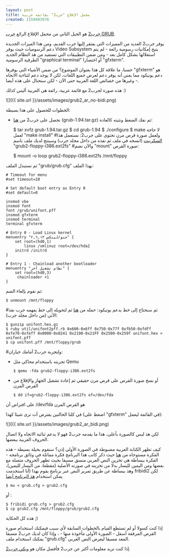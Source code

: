 ```yaml
---
layout: post
title: محمل الإقلاع "جرب2" بقائمة عربية
created: 1159403976
---
```

[جرب2](http://www.gnu.org/software/grub/grub-2.en.html) هو الجيل الثاني من محمل الإقلاع الرائع [جرب GRUB](http://www.gnu.org/software/grub).

يوفر جرب2 العديد من المميزات التي يفتقر إليها جرب القديم، ومن هذا الميزات الجديدة دعم الرسوميات حيث يوفر Video Subsystem يتيح إمكانيات رسومية رائعة - لم يتم استغلالها بشكل كامل بعد - ومن ضمن التطبيقات التي تستفيد من هذ النظام الجديد الطرقية الرسومية "graphical terminal" أو اختصارا "gfxterm".

حسنا، ما علاقة كل هذا بعنوان الموضوع؟ من ضمن الأشياء التي يوفرها "gfxterm" هو دعم يونيكود مما يعني أنه يوفر دعم لعرض جميع اللغات، لكن لا يوجد دعم لثناءية الاتجاه وغيرها من خصائص اللغة العربية حتى الآن - لكن سنحتال على هذه أيضا -.

هذه صورة لجرب2 مع قائمة عربية، رائعة هى العربية أليس كذلك :)

![]({{ site.url }}/assets/images/grub2_ar_no-bidi.png)

الخطوات للحصول على هذا بسيطة:
* نحصل على جرب2 من [هنا](http://grub.enbug.org/FrontPage) (grub-1.94.tar.gz) ثم نفك الضغط ونثبته كالعادة:

    $ tar xvfz grub-1.94.tar.gz
    $ cd grub-1.94
    $ ./configure
    $ make
لا حاجة لعمل "make install" 
#ولعمل صورة قرص مرن تحتوي على جرب2: نستعمل هذا [السكريبت](http://lists.gnu.org/archive/html/grub-devel/2004-09/msg00111.html) (انسخه فى ملف ثم نفذه من داخل مجلد جرب) وسينتج لديك ملف باسم "grub2-floppy-i386.ext2fs"
#والآن نضم "mount" صورة القرص:

    $ mount -o loop grub2-floppy-i386.ext2fs /mnt/floppy

ثم نستبدل الملف "grub/grub.cfg" بهذا الملف:

    # Timeout for menu
    #set timeout=10
    
    # Set default boot entry as Entry 0
    #set default=0
    
    insmod vbe
    insmod font
    font /grub/unifont.pff
    insmod gfxterm
    insmod terminal
    terminal gfxterm
    
    # Entry 0 - Load Linux kernel
    menuentry "جنو/لينكس ٢,٦,١٣" {
    	set root=(hd0,1)
            linux /vmlinuz root=/dev/hda2
    	initrd /initrd
    }
    
    # Entry 1 - Chainload another bootloader
    menuentry "نظام تشغيل آخر" {
    	set root=(hd0,3)
    	 chainloader +1
    }

ثم نقوم بإلغاء الضم:

    $ unmount /mnt/floppy

#ثم سنحتاج إلى خط يدعم يونيكود: حمله من [هنا](http://czyborra.com/unifont/unifont.hex.gz) ثم لتحويله إلى خط يفهمه جرب نفذ الآتي (من داخل مجلد جرب):

    $ gunzip unifont.hex.gz
    $ ruby util/unifont2pff.rb 0x600-0x6ff 0x750-0x77f 0xfb50-0xfdff 0xfe70-0xfeff 0x0000-0x0241 0x2190-0x21FF 0x2500-0x259f unifont.hex > unifont.pff
    $ cp unifont.pff /mnt/floppy/grub

#ولتجربة جرب2 أمامك خياران:
* تجربته باستخدام محاكي مثل Qemu

      $ qemu -fda grub2-floppy-i386.ext2fs

* أو نسخ صورة القرص على قرص مرن حقيقي ثم إعادة تشغيل الجهاز والإقلاع من القرص المرن

      $ dd if=grub2-floppy-i386.ext2fs of=/dev/fda

على افتراض أن /dev/fda هو القرص المرن

في كلتا الحالتين يفترض أت ترى شيئا كهذا (اضغط علي "gfxterm" في القائمة ليعمل):

![]({{ site.url }}/assets/images/grub2_ar_bidi.png)

لكن هذ ليس كالصورة بأعلى، هذا ما يقدمه جرب2 فهو لا يدعم ثنائية الاتجاه ولا اتصال الحروف العربية ببعضها.

كيف تظهر الكتابة العربية مضبوطة في الصورة الأولى إذن؟ سنقوم بحيلة بسيطة - هذه الفكرة مستوحاه من [هنا](http://lists.arabeyes.org/archives/developer/2006/August/msg00007.html) حيث ذكر كاتب هذا البرنامج فكرة مماثلة في وثائق برنامجه - الفكرة ببساطة هي تخزين النص العربي منسق مسبقا بحيث تظهر الحروف متصلة مع بعضها ومن اليمين لليسار بدلا من تخزينه في صورته الأصلية (مقطعا، من اليسار لليمين)، وهذ ببساطة عن طريق تمرير النص عبر برنامج يقوم بهذا (أنا استخدمت fribidi2 لكن يمكن استخدام [هذ البرنامج أيضا](http://lists.arabeyes.org/archives/developer/2006/September/msg00005.html)

    $ mu < grub.cfg > grub2.cfg

أو :

    $ fribidi grub.cfg > grub2.cfg
    $ cp grub2.cfg /mnt/floppy/grub/grub2.cfg

هذه كل الحكاية ;)

إذا كنت كسولا أو لم تستطع القيام بالخطوات السابقة لأي سبب فيمكنك استخدام صورة القرص المرفقة أسفل - الصورة الأولى مأخوذة منها - ، وإذا كان لديك جرب2 مسبقا يمكنك استخدام ملف "grub.cfg" المعد مسبقا ليعرض النص العربي.

إذا كنت تريد معلومات أكثر عن جرب2 فأفضل مكان هو [ويكي جرب2](http://grub.enbug.org/FrontPage).
